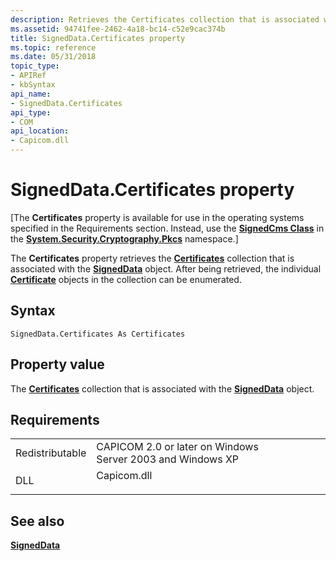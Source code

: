 ```yaml
---
description: Retrieves the Certificates collection that is associated with the SignedData object. After being retrieved, the individual Certificate objects in the collection can be enumerated.
ms.assetid: 94741fee-2462-4a18-bc14-c52e9cac374b
title: SignedData.Certificates property
ms.topic: reference
ms.date: 05/31/2018
topic_type:
- APIRef
- kbSyntax
api_name:
- SignedData.Certificates
api_type:
- COM
api_location:
- Capicom.dll
---
```


# SignedData.Certificates property

\[The **Certificates** property is available for use in the operating systems specified in the Requirements section. Instead, use the [**SignedCms Class**](/dotnet/api/system.security.cryptography.pkcs.signedcms?view=dotnet-plat-ext-3.1&preserve-view=true) in the [**System.Security.Cryptography.Pkcs**](/dotnet/api/system.security.cryptography.pkcs?view=dotnet-plat-ext-3.1&preserve-view=true) namespace.\]

The **Certificates** property retrieves the [**Certificates**](certificates.md) collection that is associated with the [**SignedData**](signeddata.md) object. After being retrieved, the individual [**Certificate**](certificate.md) objects in the collection can be enumerated.

## Syntax


```VB
SignedData.Certificates As Certificates
```



## Property value

The [**Certificates**](certificates.md) collection that is associated with the [**SignedData**](signeddata.md) object.

## Requirements



|                            |                                                                                        |
|----------------------------|----------------------------------------------------------------------------------------|
| Redistributable<br/> | CAPICOM 2.0 or later on Windows Server 2003 and Windows XP<br/>                  |
| DLL<br/>             | <dl> <dt>Capicom.dll</dt> </dl> |



## See also

<dl> <dt>

[**SignedData**](signeddata.md)
</dt> </dl>

 

 
